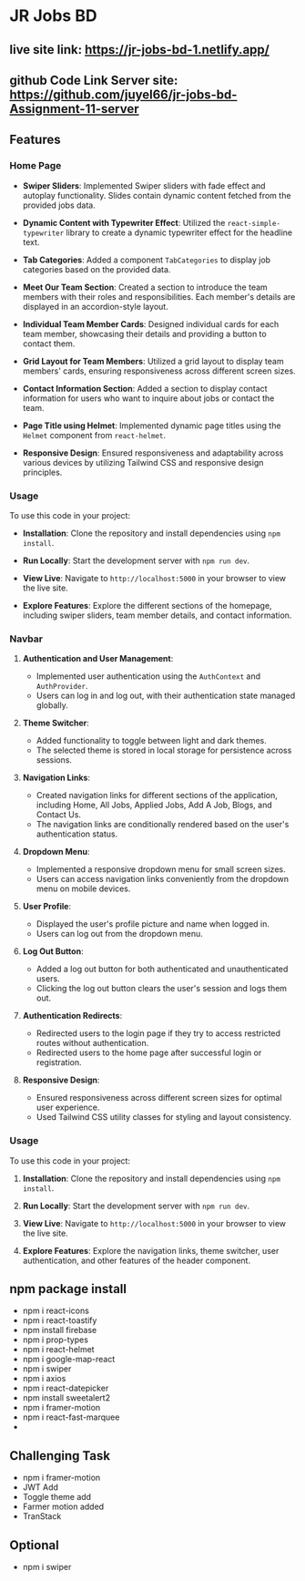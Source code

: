 # JR Jobs BD
## live site link: https://jr-jobs-bd-1.netlify.app/
## github Code Link Server site: https://github.com/juyel66/jr-jobs-bd-Assignment-11-server

## Features
### Home Page
- **Swiper Sliders**: Implemented Swiper sliders with fade effect and autoplay functionality. Slides contain dynamic content fetched from the provided jobs data.

- **Dynamic Content with Typewriter Effect**: Utilized the `react-simple-typewriter` library to create a dynamic typewriter effect for the headline text.

- **Tab Categories**: Added a component `TabCategories` to display job categories based on the provided data.

- **Meet Our Team Section**: Created a section to introduce the team members with their roles and responsibilities. Each member's details are displayed in an accordion-style layout.

- **Individual Team Member Cards**: Designed individual cards for each team member, showcasing their details and providing a button to contact them.

- **Grid Layout for Team Members**: Utilized a grid layout to display team members' cards, ensuring responsiveness across different screen sizes.

- **Contact Information Section**: Added a section to display contact information for users who want to inquire about jobs or contact the team.

- **Page Title using Helmet**: Implemented dynamic page titles using the `Helmet` component from `react-helmet`.

- **Responsive Design**: Ensured responsiveness and adaptability across various devices by utilizing Tailwind CSS and responsive design principles.

### Usage

To use this code in your project:

- **Installation**: Clone the repository and install dependencies using `npm install`.

- **Run Locally**: Start the development server with `npm run dev`.

- **View Live**: Navigate to `http://localhost:5000` in your browser to view the live site.

- **Explore Features**: Explore the different sections of the homepage, including swiper sliders, team member details, and contact information.

### Navbar

1. **Authentication and User Management**:
   - Implemented user authentication using the `AuthContext` and `AuthProvider`.
   - Users can log in and log out, with their authentication state managed globally.

2. **Theme Switcher**:
   - Added functionality to toggle between light and dark themes.
   - The selected theme is stored in local storage for persistence across sessions.

3. **Navigation Links**:
   - Created navigation links for different sections of the application, including Home, All Jobs, Applied Jobs, Add A Job, Blogs, and Contact Us.
   - The navigation links are conditionally rendered based on the user's authentication status.

4. **Dropdown Menu**:
   - Implemented a responsive dropdown menu for small screen sizes.
   - Users can access navigation links conveniently from the dropdown menu on mobile devices.

5. **User Profile**:
   - Displayed the user's profile picture and name when logged in.
   - Users can log out from the dropdown menu.

6. **Log Out Button**:
   - Added a log out button for both authenticated and unauthenticated users.
   - Clicking the log out button clears the user's session and logs them out.

7. **Authentication Redirects**:
   - Redirected users to the login page if they try to access restricted routes without authentication.
   - Redirected users to the home page after successful login or registration.

8. **Responsive Design**:
   - Ensured responsiveness across different screen sizes for optimal user experience.
   - Used Tailwind CSS utility classes for styling and layout consistency.

### Usage

To use this code in your project:

1. **Installation**: Clone the repository and install dependencies using `npm install`.

2. **Run Locally**: Start the development server with `npm run dev`.

3. **View Live**: Navigate to `http://localhost:5000` in your browser to view the live site.

4. **Explore Features**: Explore the navigation links, theme switcher, user authentication, and other features of the header component.




## npm package install 
- npm i react-icons
- npm i react-toastify
- npm install firebase
- npm i prop-types
- npm i react-helmet 
- npm i google-map-react
- npm i swiper
- npm i axios
- npm i react-datepicker
- npm install sweetalert2
- npm i framer-motion
- npm i react-fast-marquee
- 



## Challenging Task
- npm i framer-motion
- JWT Add
- Toggle theme add
- Farmer motion added
- TranStack 



## Optional
- npm i swiper
